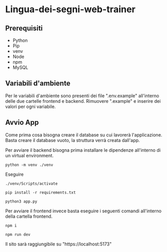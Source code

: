 # Lingua-dei-segni-web-trainer
## Prerequisiti
 - Python
 - Pip
 - venv
 - Node
 - npm
 - MySQL

## Variabili d'ambiente
Per le variabili d'ambiente sono presenti dei file ".env.example" all'interno delle due cartelle frontend e backend. Rimuovere ".example" e inserire dei valori per ogni variabile.

## Avvio App
Come prima cosa bisogna creare il database su cui lavorerà l'applicazione. Basta creare il database vuoto, la struttura verrà creata dall'app.

Per avviare il backend bisogna prima installare le dipendenze all'interno di un virtual environment.

`python -m venv ./venv`

Eseguire

`./venv/Scripts/activate`

`pip install -r requirements.txt`

`python3 app.py` 

Per avviare il frontend invece basta eseguire i seguenti comandi all'interno della cartella frontend.

`npm i`

`npm run dev`

Il sito sarà raggiungibile su "https://localhost:5173"

